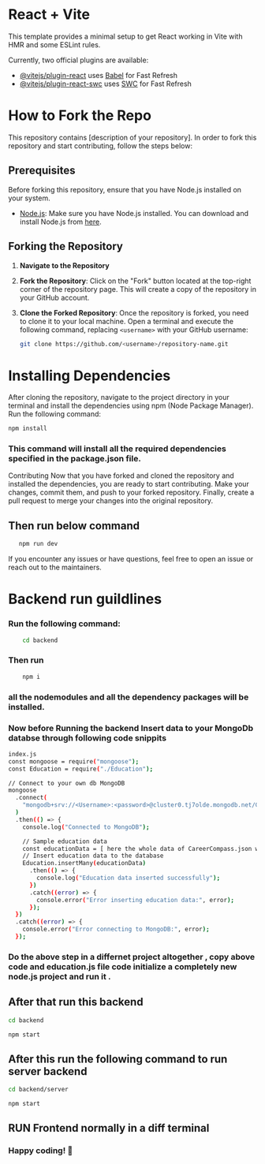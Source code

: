 # React + Vite

This template provides a minimal setup to get React working in Vite with HMR and some ESLint rules.

Currently, two official plugins are available:

- [@vitejs/plugin-react](https://github.com/vitejs/vite-plugin-react/blob/main/packages/plugin-react/README.md) uses [Babel](https://babeljs.io/) for Fast Refresh
- [@vitejs/plugin-react-swc](https://github.com/vitejs/vite-plugin-react-swc) uses [SWC](https://swc.rs/) for Fast Refresh

# How to Fork the Repo

This repository contains [description of your repository]. In order to fork this repository and start contributing, follow the steps below:

## Prerequisites

Before forking this repository, ensure that you have Node.js installed on your system.

- [Node.js](https://nodejs.org/en/): Make sure you have Node.js installed. You can download and install Node.js from [here](https://nodejs.org/en/download/).

## Forking the Repository

1. **Navigate to the Repository**

2. **Fork the Repository**: Click on the "Fork" button located at the top-right corner of the repository page. This will create a copy of the repository in your GitHub account.

3. **Clone the Forked Repository**: Once the repository is forked, you need to clone it to your local machine. Open a terminal and execute the following command, replacing `<username>` with your GitHub username:

   ```bash
   git clone https://github.com/<username>/repository-name.git
   ```

# Installing Dependencies

After cloning the repository, navigate to the project directory in your terminal and install the dependencies using npm (Node Package Manager). Run the following command:

```bash
npm install
```

### This command will install all the required dependencies specified in the package.json file.

Contributing
Now that you have forked and cloned the repository and installed the dependencies, you are ready to start contributing. Make your changes, commit them, and push to your forked repository. Finally, create a pull request to merge your changes into the original repository.

## Then run below command

```bash
   npm run dev
```

If you encounter any issues or have questions, feel free to open an issue or reach out to the maintainers.

# Backend run guildlines

### Run the following command:

```bash
    cd backend
```

### Then run

```bash
    npm i
```

### all the nodemodules and all the dependency packages will be installed.

### Now before Running the backend Insert data to your MongoDb databse through following code snippits

```bash
index.js
const mongoose = require("mongoose");
const Education = require("./Education");

// Connect to your own db MongoDB
mongoose
  .connect(
    "mongodb+srv://<Username>:<password>@cluster0.tj7olde.mongodb.net/Career_Compass_test"
  )
  .then(() => {
    console.log("Connected to MongoDB");

    // Sample education data
    const educationData = [ here the whole data of CareerCompass.json will come]
    // Insert education data to the database
    Education.insertMany(educationData)
      .then(() => {
        console.log("Education data inserted successfully");
      })
      .catch((error) => {
        console.error("Error inserting education data:", error);
      });
  })
  .catch((error) => {
    console.error("Error connecting to MongoDB:", error);
  });

```

### Do the above step in a differnet project altogether , copy above code and education.js file code initialize a completely new node.js project and run it .

## After that run this backend

```bash
cd backend
```

```bash
npm start
```

## After this run the following command to run server backend
```bash
cd backend/server
```

```bash
npm start
```

## RUN Frontend normally in a diff terminal

### Happy coding! 🚀
